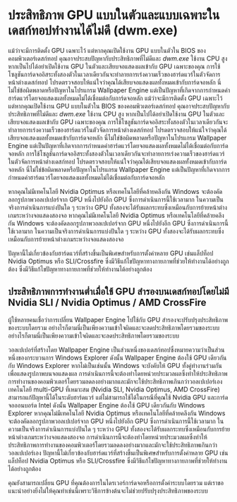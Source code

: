 # ประสิทธิภาพ GPU แบบในตัวและแบบเฉพาะในเดสก์ทอปทำงานได้ไม่ดี (dwm.exe)

แม้ว่าจะมีการติดตั้ง GPU เฉพาะไว้ แต่หากคุณเปิดใช้งาน GPU แบบในตัวใน BIOS ของคอมพิวเตอร์เดสก์ทอป คุณอาจประสบปัญหากับประสิทธิภาพที่ไม่ดีและ *dwm.exe* ใช้งาน CPU สูง หากเป็นไปได้อย่าเปิดใช้งาน GPU ในตัวและเสียบจอแสดงผลเข้ากับ GPU เฉพาะของคุณ การใช้โซลูชันการ์ดจออิสระทั้งสองตัวในเวลาเดียวกันจะทำลายการเร่งความเร็วของฮาร์ดแวร์ในตัวจัดการหน้าต่างเดสก์ทอป โปรดตรวจสอบให้แน่ใจว่าคุณได้เสียบจอแสดงผลทั้งหมดเข้ากับการ์ดจอหลัก นี่ไม่ใช่ข้อผิดพลาดหรือปัญหาในโปรแกรม Wallpaper Engine แต่เป็นปัญหาที่เกิดจากการกำหนดค่าฮาร์ดแวร์โดยจอแสดงผลทั้งหมดไม่ได้เชื่อมต่อกับการ์ดจอหลัก แม้ว่าจะมีการติดตั้ง GPU เฉพาะไว้ แต่หากคุณเปิดใช้งาน GPU แบบในตัวใน BIOS ของคอมพิวเตอร์เดสก์ทอป คุณอาจประสบปัญหากับประสิทธิภาพที่ไม่ดีและ *dwm.exe* ใช้งาน CPU สูง หากเป็นไปได้อย่าเปิดใช้งาน GPU ในตัวและเสียบจอแสดงผลเข้ากับ GPU เฉพาะของคุณ การใช้โซลูชันการ์ดจออิสระทั้งสองตัวในเวลาเดียวกันจะทำลายการเร่งความเร็วของฮาร์ดแวร์ในตัวจัดการหน้าต่างเดสก์ทอป โปรดตรวจสอบให้แน่ใจว่าคุณได้เสียบจอแสดงผลทั้งหมดเข้ากับการ์ดจอหลัก นี่ไม่ใช่ข้อผิดพลาดหรือปัญหาในโปรแกรม Wallpaper Engine แต่เป็นปัญหาที่เกิดจากการกำหนดค่าฮาร์ดแวร์โดยจอแสดงผลทั้งหมดไม่ได้เชื่อมต่อกับการ์ดจอหลัก การใช้โซลูชันการ์ดจออิสระทั้งสองตัวในเวลาเดียวกันจะทำลายการเร่งความเร็วของฮาร์ดแวร์ในตัวจัดการหน้าต่างเดสก์ทอป โปรดตรวจสอบให้แน่ใจว่าคุณได้เสียบจอแสดงผลทั้งหมดเข้ากับการ์ดจอหลัก นี่ไม่ใช่ข้อผิดพลาดหรือปัญหาในโปรแกรม Wallpaper Engine แต่เป็นปัญหาที่เกิดจากการกำหนดค่าฮาร์ดแวร์โดยจอแสดงผลทั้งหมดไม่ได้เชื่อมต่อกับการ์ดจอหลัก

หากคุณไม่มีเทคโนโลยี Nvidia Optimus หรือเทคโนโลยีที่คล้ายคลึงกัน Windows จะต้องคัดลอกรูปภาพวอลเปเปอร์จาก GPU หนึ่งไปยังอีก GPU ซึ่งการดำเนินการนี้ใช้เวลามาก ในความเป็นจริงการดำเนินการแบ่งปันใด ๆ ระหว่าง GPU ทั้งสองจะได้รับผลกระทบซึ่งเหมือนกับการย้ายหน้าต่างเกมระหว่างจอแสดงสองจอ หากคุณไม่มีเทคโนโลยี Nvidia Optimus หรือเทคโนโลยีที่คล้ายคลึงกัน Windows จะต้องคัดลอกรูปภาพวอลเปเปอร์จาก GPU หนึ่งไปยังอีก GPU ซึ่งการดำเนินการนี้ใช้เวลามาก ในความเป็นจริงการดำเนินการแบ่งปันใด ๆ ระหว่าง GPU ทั้งสองจะได้รับผลกระทบซึ่งเหมือนกับการย้ายหน้าต่างเกมระหว่างจอแสดงสองจอ

ปัญหานี้ไม่เกี่ยวข้องกับฮาร์ดแวร์ที่สร้างขึ้นเป็นพิเศษสำหรับการตั้งค่าหลาย GPU เช่นแล็ปท็อป Nvidia Optimus หรือ SLI/Crossfire ซึ่งมีวิธีแก้ไขปัญหาทางกายภาพที่ช่วยให้ทำงานได้อย่างถูกต้อง ซึ่งมีวิธีแก้ไขปัญหาทางกายภาพที่ช่วยให้ทำงานได้อย่างถูกต้อง

## ประสิทธิภาพการทำงานต่ำเมื่อใช้ GPU สำรองบนเดสก์ทอปโดยไม่มี Nvidia SLI / Nvidia Optimus / AMD CrossFire

ผู้ใช้หลายคนเชื่อว่าการเปลี่ยน Wallpaper Engine ไปใช้กับ GPU สำรองจะปรับปรุงประสิทธิภาพของระบบโดยรวม อย่างไรก็ตามนี่เป็นเพียงความเข้าใจผิดและจะลดประสิทธิภาพโดยรวมของระบบ อย่างไรก็ตามนี่เป็นเพียงความเข้าใจผิดและจะลดประสิทธิภาพโดยรวมของระบบ

วอลเปเปอร์ที่สร้างโดย Wallpaper Engine เป็นส่วนหนึ่งของเดสก์ทอปซึ่งหมายความว่าเป็นส่วนหนึ่งของกระบวนการ Windows Explorer ดังนั้น Wallpaper Engine ต้องใช้ GPU เดียวกันกับ Windows Explorer หากไม่เป็นเช่นนั้น Windows จะบังคับให้ GPU ทั้งคู่ทำงานร่วมกันเพื่อแสดงรูปภาพบนจอแสดงผล การดำเนินการนี้จะต้องทำโดยหน่วยประมวลผลซึ่งทำให้ประสิทธิภาพการทำงานของคอมพิวเตอร์โดยรวมลดลงอย่างมากและมักจะใช้ประสิทธิภาพเกินกว่าวอลเปเปอร์เอง เทคโนโลยี multi-GPU ที่เหมาะสม (Nvidia SLI, Nvidia Optimus, AMD CrossFire) สามารถแก้ปัญหานี้ได้ในระดับฮาร์ดแวร์ แต่ไม่สามารถใช้ได้ในกรณีที่คุณใช้ Nvidia GPU และการ์ดจอออนบอร์ด Intel ดังนั้น Wallpaper Engine ต้องใช้ GPU เดียวกันกับ Windows Explorer หากคุณไม่มีเทคโนโลยี Nvidia Optimus หรือเทคโนโลยีที่คล้ายคลึงกัน Windows จะต้องคัดลอกรูปภาพวอลเปเปอร์จาก GPU หนึ่งไปยังอีก GPU ซึ่งการดำเนินการนี้ใช้เวลามาก ในความเป็นจริงการดำเนินการแบ่งปันใด ๆ ระหว่าง GPU ทั้งสองจะได้รับผลกระทบซึ่งเหมือนกับการย้ายหน้าต่างเกมระหว่างจอแสดงสองจอ การดำเนินการนี้จะต้องทำโดยหน่วยประมวลผลซึ่งทำให้ประสิทธิภาพการทำงานของคอมพิวเตอร์โดยรวมลดลงอย่างมากและมักจะใช้ประสิทธิภาพเกินกว่าวอลเปเปอร์เอง ปัญหานี้ไม่เกี่ยวข้องกับฮาร์ดแวร์ที่สร้างขึ้นเป็นพิเศษสำหรับการตั้งค่าหลาย GPU เช่นแล็ปท็อป Nvidia Optimus หรือ SLI/Crossfire ซึ่งมีวิธีแก้ไขปัญหาทางกายภาพที่ช่วยให้ทำงานได้อย่างถูกต้อง

คุณยังสามารถเปลี่ยน GPU ที่คุณต้องการในไดรเวอร์การ์ดจอหรือการตั้งค่าระบบโดยรวม แต่เราขอแนะนำอย่างยิ่งไม่ให้คุณทำเช่นนี้เพราะวิธีการข้างต้นจะไม่ช่วยปรับปรุงประสิทธิภาพของระบบ